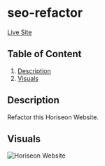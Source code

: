 # seo-refactor

[Live Site](https://vanessaliaw021.github.io/seo-refactor)

## Table of Content
1. [Description](#description)
2. [Visuals](#visuals)

## Description

Refactor this Horiseon Website. 
 
## Visuals
![Horiseon Website](./assets/images/Horiseon.png)